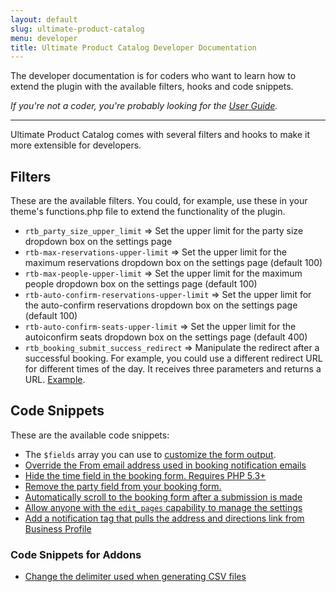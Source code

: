 ```yaml
---
layout: default
slug: ultimate-product-catalog
menu: developer
title: Ultimate Product Catalog Developer Documentation
---
```

The developer documentation is for coders who want to learn how to extend the plugin with the available filters, hooks and code snippets.

*If you're not a coder, you're probably looking for the [User Guide](../user).*

---

Ultimate Product Catalog comes with several filters and hooks to make it more extensible for developers.

## Filters

These are the available filters. You could, for example, use these in your theme's functions.php file to extend the functionality of the plugin.

- `rtb_party_size_upper_limit` => Set the upper limit for the party size dropdown box on the settings page
- `rtb-max-reservations-upper-limit` => Set the upper limit for the maximum reservations dropdown box on the settings page (default 100)
- `rtb-max-people-upper-limit` => Set the upper limit for the maximum people dropdown box on the settings page (default 100)
- `rtb-auto-confirm-reservations-upper-limit` => Set the upper limit for the auto-confirm reservations dropdown box on the settings page (default 100)
- `rtb-auto-confirm-seats-upper-limit` => Set the upper limit for the autoiconfirm seats dropdown box on the settings page (default 400)
- `rtb_booking_submit_success_redirect` => Manipulate the redirect after a successful booking. For example, you could use a different redirect URL for different times of the day. It receives three parameters and returns a URL. [Example](https://gist.github.com/fivestarplugins/9ad9de6c844076f00aedbe98a870bd16).

## Code Snippets

These are the available code snippets:

- The `$fields` array you can use to [customize the form output](https://github.com/NateWr/ultimate-product-catalog/blob/master/includes/Settings.class.php#L727-L834).
- [Override the From email address used in booking notification emails](https://gist.github.com/NateWr/fbbe6f0eafa7359de161)
- [Hide the time field in the booking form. Requires PHP 5.3+](https://gist.github.com/NateWr/9068c5d12ef458eb40ca)
- [Remove the party field from your booking form.](https://gist.github.com/NateWr/b015b059bba49bea67fb)
- [Automatically scroll to the booking form after a submission is made](https://gist.github.com/NateWr/79891d113284d486b4d6)
- [Allow anyone with the `edit_pages` capability to manage the settings](https://gist.github.com/NateWr/a9bad4c46b899ed308a3)
- [Add a notification tag that pulls the address and directions link from Business Profile](https://gist.github.com/NateWr/3b190da01cd3746fa583)

### Code Snippets for Addons

- [Change the delimiter used when generating CSV files](https://gist.github.com/NateWr/f5476a0e6a62e7457929)
